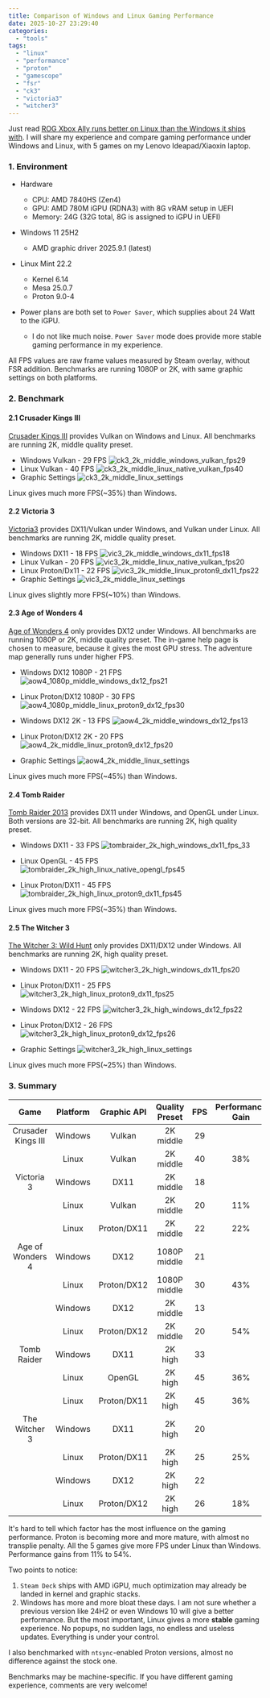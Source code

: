 ```yaml
---
title: Comparison of Windows and Linux Gaming Performance
date: 2025-10-27 23:29:40
categories:
  - "tools"
tags:
  - "linux"
  - "performance"
  - "proton"
  - "gamescope"
  - "fsr"
  - "ck3"
  - "victoria3"
  - "witcher3"
---
```


Just read [ROG Xbox Ally runs better on Linux than the Windows it ships with](https://www.tomshardware.com/video-games/handheld-gaming/rog-xbox-ally-runs-better-on-linux-than-the-windows-it-ships-with-new-test-shows-up-to-32-percent-higher-fps-with-more-stable-framerates-and-quicker-sleep-resume-times). I will share my experience and compare gaming performance under Windows and Linux, with 5 games on my Lenovo Ideapad/Xiaoxin laptop.

### 1. Environment
- Hardware
  - CPU: AMD 7840HS (Zen4)
  - GPU: AMD 780M iGPU (RDNA3) with 8G vRAM setup in UEFI
  - Memory: 24G (32G total, 8G is assigned to iGPU in UEFI)
- Windows 11 25H2
  - AMD graphic driver 2025.9.1 (latest)

- Linux Mint 22.2
  - Kernel 6.14
  - Mesa 25.0.7
  - Proton 9.0-4
- Power plans are both set to `Power Saver`, which supplies about 24 Watt to the iGPU.
  - I do not like much noise. `Power Saver` mode does provide more stable gaming performance in my experience.

All FPS values are raw frame values measured by Steam overlay, without FSR addition. Benchmarks are running 1080P or 2K, with same graphic settings on both platforms.

### 2. Benchmark

#### 2.1 Crusader Kings III

[Crusader Kings III](https://store.steampowered.com/app/1158310/Crusader_Kings_III/) provides Vulkan on Windows and Linux. All benchmarks are running 2K, middle quality preset.

- Windows Vulkan - 29 FPS
![ck3_2k_middle_windows_vulkan_fps29](../../images/2025/ck3_2k_middle_windows_vulkan_fps29.webp)
- Linux Vulkan - 40 FPS
![ck3_2k_middle_linux_native_vulkan_fps40](../../images/2025/ck3_2k_middle_linux_native_vulkan_fps40.webp)
- Graphic Settings
![ck3_2k_middle_linux_settings](../../images/2025/ck3_2k_middle_linux_settings.webp)

Linux gives much more FPS(~35%) than Windows.

#### 2.2 Victoria 3

[Victoria3](https://store.steampowered.com/app/529340/Victoria_3/) provides DX11/Vulkan under Windows, and Vulkan under Linux. All benchmarks are running 2K, middle quality preset.

- Windows DX11 - 18 FPS
![vic3_2k_middle_windows_dx11_fps18](../../images/2025/vic3_2k_middle_windows_dx11_fps18.webp)
- Linux Vulkan - 20 FPS
![vic3_2k_middle_linux_native_vulkan_fps20](../../images/2025/vic3_2k_middle_linux_native_vulkan_fps20.webp)
- Linux Proton/Dx11 - 22 FPS
![vic3_2k_middle_linux_proton9_dx11_fps22](../../images/2025/vic3_2k_middle_linux_proton9_dx11_fps22.webp)
- Graphic Settings
![vic3_2k_middle_linux_settings](../../images/2025/vic3_2k_middle_linux_settings.webp)

Linux gives slightly more FPS(~10%) than Windows.
<!-- more -->

#### 2.3 Age of Wonders 4

[Age of Wonders 4](https://store.steampowered.com/app/1669000/Age_of_Wonders_4/) only provides DX12 under Windows. All benchmarks are running 1080P or 2K, middle quality preset. The in-game help page is chosen to measure, because it gives the most GPU stress. The adventure map generally runs under higher FPS.

- Windows DX12 1080P - 21 FPS
![aow4_1080p_middle_windows_dx12_fps21](../../images/2025/aow4_1080p_middle_windows_dx12_fps21.webp)

- Linux Proton/DX12 1080P - 30 FPS
![aow4_1080p_middle_linux_proton9_dx12_fps30](../../images/2025/aow4_1080p_middle_linux_proton9_dx12_fps30.webp)

- Windows DX12 2K - 13 FPS
![aow4_2k_middle_windows_dx12_fps13](../../images/2025/aow4_2k_middle_windows_dx12_fps13.webp)

- Linux Proton/DX12 2K - 20 FPS
![aow4_2k_middle_linux_proton9_dx12_fps20](../../images/2025/aow4_2k_middle_linux_proton9_dx12_fps20.webp)

- Graphic Settings
![aow4_2k_middle_linux_settings](../../images/2025/aow4_2k_middle_linux_settings.webp)

Linux gives much more FPS(~45%) than Windows.

#### 2.4 Tomb Raider

[Tomb Raider 2013](https://store.steampowered.com/app/203160/Tomb_Raider/) provides DX11 under Windows, and OpenGL under Linux. Both versions are 32-bit. All benchmarks are running 2K, high quality preset.

- Windows DX11 - 33 FPS
![tombraider_2k_high_windows_dx11_fps_33](../../images/2025/tombraider_2k_high_windows_dx11_fps_33.webp)

- Linux OpenGL - 45 FPS
![tombraider_2k_high_linux_native_opengl_fps45](../../images/2025/tombraider_2k_high_linux_native_opengl_fps45.webp)

- Linux Proton/DX11 - 45 FPS
![tombraider_2k_high_linux_proton9_dx11_fps45](../../images/2025/tombraider_2k_high_linux_proton9_dx11_fps45.webp)

Linux gives much more FPS(~35%) than Windows.

#### 2.5 The Witcher 3

[The Witcher 3: Wild Hunt](https://store.steampowered.com/app/292030/) only provides DX11/DX12 under Windows. All benchmarks are running 2K, high quality preset.

- Windows DX11 - 20 FPS
![witcher3_2k_high_windows_dx11_fps20](../../images/2025/witcher3_2k_high_windows_dx11_fps20.webp)

- Linux Proton/DX11 - 25 FPS
![witcher3_2k_high_linux_proton9_dx11_fps25](../../images/2025/witcher3_2k_high_linux_proton9_dx11_fps25.webp)

- Windows DX12 - 22 FPS
![witcher3_2k_high_windows_dx12_fps22](../../images/2025/witcher3_2k_high_windows_dx12_fps22.webp)

- Linux Proton/DX12 - 26 FPS
![witcher3_2k_high_linux_proton9_dx12_fps26](../../images/2025/witcher3_2k_high_linux_proton9_dx12_fps26.webp)

- Graphic Settings
![witcher3_2k_high_linux_settings](../../images/2025/witcher3_2k_high_linux_settings.webp)

Linux gives much more FPS(~25%) than Windows.

### 3. Summary

|        Game        | Platform | Graphic API | Quality Preset | FPS  | Performance Gain |
| :----------------: | :------: | :---------: | :------------: | :--: | :--------------: |
| Crusader Kings III | Windows  |   Vulkan    |   2K middle    |  29  |                  |
|                    |  Linux   |   Vulkan    |   2K middle    |  40  |       38%        |
|     Victoria 3     | Windows  |    DX11     |   2K middle    |  18  |                  |
|                    |  Linux   |   Vulkan    |   2K middle    |  20  |       11%        |
|                    |  Linux   | Proton/DX11 |   2K middle    |  22  |       22%        |
|  Age of Wonders 4  | Windows  |    DX12     |  1080P middle  |  21  |                  |
|                    |  Linux   | Proton/DX12 |  1080P middle  |  30  |       43%        |
|                    | Windows  |    DX12     |   2K middle    |  13  |                  |
|                    |  Linux   | Proton/DX12 |   2K middle    |  20  |       54%        |
|    Tomb Raider     | Windows  |    DX11     |    2K high     |  33  |                  |
|                    |  Linux   |   OpenGL    |    2K high     |  45  |       36%        |
|                    |  Linux   | Proton/DX11 |    2K high     |  45  |       36%        |
|   The Witcher 3    | Windows  |    DX11     |    2K high     |  20  |                  |
|                    |  Linux   | Proton/DX11 |    2K high     |  25  |       25%        |
|                    | Windows  |    DX12     |    2K high     |  22  |                  |
|                    |  Linux   | Proton/DX12 |    2K high     |  26  |       18%        |

It's hard to tell which factor has the most influence on the gaming performance. Proton is becoming more and more mature, with almost no transplie penalty. All the 5 games give more FPS under Linux than Windows. Performance gains from 11% to 54%.

Two points to notice:

1. `Steam Deck` ships with AMD iGPU, much optimization may already be landed in kernel and graphic stacks.
2. Windows has more and more bloat these days. I am not sure whether a previous version like 24H2 or even Windows 10 will give a better performance. But the most important, Linux gives a more **stable** gaming experience. No popups, no sudden lags, no endless and useless updates. Everything is under your control.

I also benchmarked with `ntsync`-enabled Proton versions, almost no difference against the stock one.

Benchmarks may be machine-specific. If you have different gaming experience, comments are very welcome!